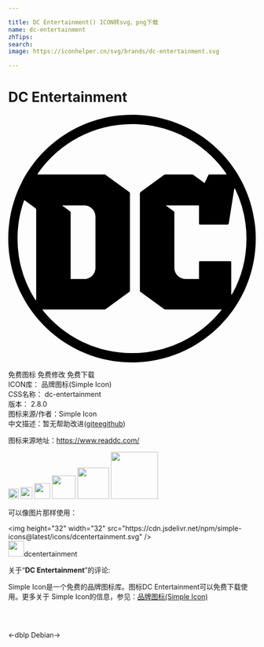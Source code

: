 ```yaml
---

title: DC Entertainment() ICON转svg、png下载
name: dc-entertainment
zhTips: 
search: 
image: https://iconhelper.cn/svg/brands/dc-entertainment.svg

---
```


# DC Entertainment  <small style="font-size: 60%;font-weight: 100"></small>

<div id="svg" class="svg-wrap">
<svg role="img" xmlns="http://www.w3.org/2000/svg" viewBox="0 0 24 24"><title>DC Entertainment icon</title><path d="M5.215 8.787h2.154c.601 0 1.088.487 1.088 1.088v4.954c0 .6-.487 1.088-1.088 1.088H6.05V9.475a.159.159 0 00-.066-.129zM12 23.099a11.078 11.078 0 01-8.659-4.155.046.046 0 01.036-.074h5.936a.26.26 0 00.153-.05l2.27-1.648a.159.159 0 00.064-.128V7.616a.159.159 0 00-.065-.129L9.466 5.84a.261.261 0 00-.153-.05H2.886a.046.046 0 01-.037-.071A11.087 11.087 0 0112 .9c3.798 0 7.15 1.907 9.151 4.817a.046.046 0 01-.038.071h-1.597c-.052 0-.1.03-.123.079l-.353.757-1.082-.786a.26.26 0 00-.153-.05h-2.553a.261.261 0 00-.154.05L12.83 7.487a.159.159 0 00-.065.129v9.428c0 .05.024.098.065.128l2.27 1.648a.26.26 0 00.153.05h5.371c.038 0 .06.045.036.074A11.078 11.078 0 0112 23.1zM1.602 8.3l1.038.755c.043.03.068.08.068.132v8.73c0 .046-.06.063-.084.025A11.046 11.046 0 01.901 12c0-1.289.22-2.526.624-3.677a.05.05 0 01.077-.024zm13.67.488h3.225v1.776c0 .046.038.084.084.084h2.701a.098.098 0 00.096-.083l.535-3.374c.007-.044.066-.053.086-.013a11.053 11.053 0 011.1 4.823 11.05 11.05 0 01-1.39 5.382c-.022.04-.084.024-.084-.023v-3.084a.084.084 0 00-.084-.084h-2.96a.084.084 0 00-.084.084v1.642h-1.301a1.089 1.089 0 01-1.089-1.088V9.475a.159.159 0 00-.065-.129zM12 0C5.373 0 0 5.373 0 12s5.373 12 12 12 12-5.373 12-12S18.627 0 12 0Z"/></svg>
</div>
<detail full-name='dc-entertainment'></detail>

<div class="detail-page">
<p>
<span><span class="badge-success badge">免费图标</span> <span class="badge-success badge">免费修改</span>  <span class="badge-success badge">免费下载</span> </span>
<br/>
<span>
ICON库：
<span class="badge-secondary badge">品牌图标(Simple Icon)</span> 
</span>
<br/>
<span>
CSS名称：
<span class="badge-secondary badge">dc-entertainment</span> 
</span>

<br/>
<span>
版本：
<span class="badge-secondary badge">2.8.0</span> 
</span>
<br/>
<span>图标来源/作者：<span class="badge-light badge">Simple Icon</span></span> 
<br/>
<span class="zh-detail">中文描述：暂无<span class="help-link"><span>帮助改进</span>(<a href="https://gitee.com/liuwave/icon-helper/edit/master/json/brands/dc-entertainment.json" target="_blank" rel="noopener noreferrer">gitee</a><a href="https://github.com/liuwave/icon-helper/edit/master/json/brands/dc-entertainment.json" target="_blank" rel="noopener noreferrer">github</a></span>)</span><br/>
</p>
</div><div class="description description alert alert-light"><p>图标来源地址：<a href="https://www.readdc.com/" target="_blank" rel="noopener noreferrer">https://www.readdc.com/</a></p></div>
<div class="alert alert-dark">
<img height="21" width="21" src="https://cdn.jsdelivr.net/npm/simple-icons@latest/icons/dcentertainment.svg" />
<img height="24" width="24" src="https://cdn.jsdelivr.net/npm/simple-icons@latest/icons/dcentertainment.svg" />
<img height="32" width="32" src="https://cdn.jsdelivr.net/npm/simple-icons@latest/icons/dcentertainment.svg" />
<img height="48" width="48" src="https://cdn.jsdelivr.net/npm/simple-icons@latest/icons/dcentertainment.svg" />
<img height="64" width="64" src="https://cdn.jsdelivr.net/npm/simple-icons@latest/icons/dcentertainment.svg" />
<img height="96" width="96" src="https://cdn.jsdelivr.net/npm/simple-icons@latest/icons/dcentertainment.svg" />

</div>
<div>
  <p>可以像图片那样使用：    
  </p>
  <div class="alert alert-primary" style="font-size: 14px">
    &lt;img height="32" width="32" src="https://cdn.jsdelivr.net/npm/simple-icons@latest/icons/dcentertainment.svg" /&gt;
    <copy-btn content='<img height="32" width="32" src="https://cdn.jsdelivr.net/npm/simple-icons@latest/icons/dcentertainment.svg" />'></copy-btn>
  </div>
  <div class="alert alert-secondary">
    <img height="32" width="32" src="https://cdn.jsdelivr.net/npm/simple-icons@latest/icons/dcentertainment.svg" />dcentertainment
    <copy-btn content="dcentertainment" btn-title="复制图标名称"></copy-btn>
  </div>
</div>
<div class="icon-detail__container">
<p>关于“<b>DC Entertainment</b>”的评论:</p>
</div>
<Vssue title="关于“DC Entertainment”的评论" />
<div><p>Simple Icon是一个免费的品牌图标库。图标DC Entertainment可以免费下载使用。更多关于  Simple Icon的信息，参见：<a target="_blank" href="https://iconhelper.cn/brands.html">品牌图标(Simple Icon)</a>
</p></div>


<div style="padding:2rem 0 " class="page-nav"><p class="inner"><span class="prev">←<router-link to="/icon/dblp.html">dblp</router-link></span> <span class="next"><router-link to="/icon/debian.html">Debian</router-link>→</span></p></div>
